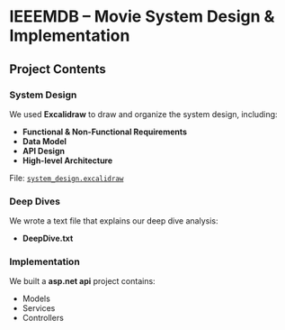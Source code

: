 # IEEEMDB – Movie System Design & Implementation

## Project Contents

### System Design
We used **Excalidraw** to draw and organize the system design, including:
- **Functional & Non-Functional Requirements**
- **Data Model**
- **API Design**
- **High-level Architecture**

 File: [`system_design.excalidraw`](./system_design.excalidraw](https://excalidraw.com/#room=5fa0697ec8c3a9d9794f,gIWPtuqmLvSKKgIoixfGbg))

### Deep Dives
We wrote a text file that explains our deep dive analysis:
- **DeepDive.txt**

### Implementation
We built a **asp.net api** project contains:
- Models
- Services
- Controllers

